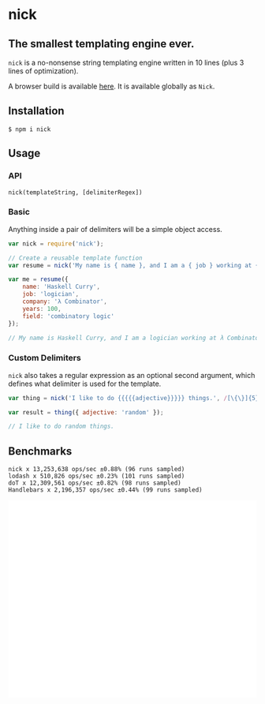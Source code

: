 # nick
## The smallest templating engine ever.

`nick` is a no-nonsense string templating engine written in 10 lines (plus 3 lines of optimization).

A browser build is available [here](https://raw.githubusercontent.com/edge/nick/master/lib/nick.js). It is available globally as `Nick`.

## Installation

`$ npm i nick`

## Usage

### API

`nick(templateString, [delimiterRegex])`

### Basic

Anything inside a pair of delimiters will be a simple object access.

```js
var nick = require('nick');

// Create a reusable template function
var resume = nick('My name is { name }, and I am a { job } working at { company }. I have { years } years of experience in the field of { field }.');

var me = resume({
	name: 'Haskell Curry',
	job: 'logician',
	company: 'λ Combinator',
	years: 100,
	field: 'combinatory logic'
});

// My name is Haskell Curry, and I am a logician working at λ Combinator. I have 100 years of experience in the field of combinatory logic.
```

### Custom Delimiters

`nick` also takes a regular expression as an optional second argument, which defines what delimiter is used for the template.

```js
var thing = nick('I like to do {{{{{adjective}}}}} things.', /[\{\}]{5}/);

var result = thing({ adjective: 'random' });

// I like to do random things.
```

## Benchmarks

```
nick x 13,253,638 ops/sec ±0.88% (96 runs sampled)
lodash x 510,826 ops/sec ±0.23% (101 runs sampled)
doT x 12,309,561 ops/sec ±0.82% (98 runs sampled)
Handlebars x 2,196,357 ops/sec ±0.44% (99 runs sampled)
```

<div id="chartdiv" style="width: 100%; height: 400px; background-color: #FFFFFF;"></div>
<script type="text/javascript" src="http://cdn.amcharts.com/lib/3/amcharts.js"></script>
<script type="text/javascript" src="http://www.amcharts.com/lib/3/serial.js"></script>
<script type="text/javascript">
	AmCharts.makeChart("chartdiv",
		{
			"type": "serial",
			"categoryField": "category",
			"startDuration": 1,
			"categoryAxis": {
				"gridPosition": "start"
			},
			"trendLines": [],
			"graphs": [
				{
					"colorField": "color",
					"fillAlphas": 1,
					"id": "AmGraph-1",
					"lineColorField": "color",
					"title": "graph 1",
					"type": "column",
					"valueField": "column-1"
				}
			],
			"guides": [],
			"valueAxes": [
				{
					"id": "ValueAxis-1",
					"title": "Performance (ops/sec)"
				}
			],
			"allLabels": [],
			"balloon": {},
			"titles": [
				{
					"id": "Title-1",
					"size": 15,
					"text": "node.js (v0.12.5)"
				}
			],
			"dataProvider": [
				{
					"category": "nick",
					"column-1": "13253638"
				},
				{
					"category": "Lodash",
					"column-1": "510826"
				},
				{
					"category": "doT",
					"column-1": "12309561"
				},
				{
					"category": "Handlebars",
					"column-1": "2196357"
				}
			]
		}
	);
</script>
